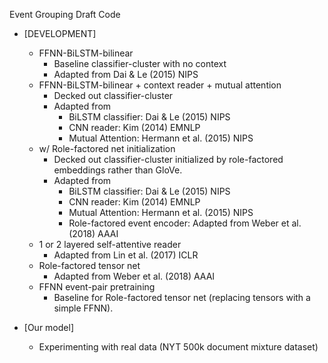 Event Grouping Draft Code


* \[DEVELOPMENT\] 
  * FFNN-BiLSTM-bilinear
    * Baseline classifier-cluster with no context
    * Adapted from Dai & Le (2015) NIPS
  * FFNN-BiLSTM-bilinear + context reader + mutual attention
    * Decked out classifier-cluster
    * Adapted from 
      * BiLSTM classifier: Dai & Le (2015) NIPS
      * CNN reader: Kim (2014) EMNLP
      * Mutual Attention: Hermann et al. (2015) NIPS
  * w/ Role-factored net initialization
    * Decked out classifier-cluster initialized by role-factored embeddings rather than GloVe.
    * Adapted from 
      * BiLSTM classifier: Dai & Le (2015) NIPS
      * CNN reader: Kim (2014) EMNLP
      * Mutual Attention: Hermann et al. (2015) NIPS
      * Role-factored event encoder: Adapted from Weber et al. (2018) AAAI
  * 1 or 2 layered self-attentive reader
    * Adapted from Lin et al. (2017) ICLR
  * Role-factored tensor net
    * Adapted from Weber et al. (2018) AAAI
  * FFNN event-pair pretraining
    * Baseline for Role-factored tensor net (replacing tensors with a simple FFNN).

* \[Our model\]
  * Experimenting with real data (NYT 500k document mixture dataset)
